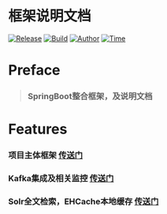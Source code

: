 框架说明文档
================
[![Release](https://img.shields.io/badge/build-springboot-green.svg)]()&nbsp;[![Build](https://img.shields.io/badge/release-2.0.0-blue.svg)]()&nbsp;[![Author](https://img.shields.io/badge/author-Xiaolong.Cao-yellow.svg)]()&nbsp;[![Time](https://img.shields.io/badge/time-2019.1.5-red.svg)]()&nbsp;

# Preface

> ### SpringBoot整合框架，及说明文档


# Features

### 项目主体框架 [传送门](https://www.zybuluo.com/1528992118/note/1115387)
### Kafka集成及相关监控 [传送门](https://www.zybuluo.com/1528992118/note/1115387)
### Solr全文检索，EHCache本地缓存 [传送门](https://www.zybuluo.com/1528992118/note/1115387)
